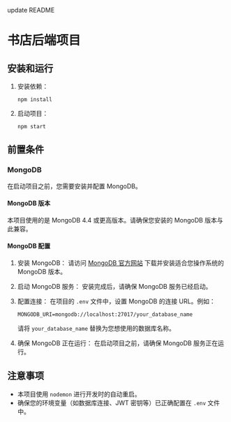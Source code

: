 update README

# 书店后端项目

## 安装和运行

1. 安装依赖：
   ```
   npm install
   ```

2. 启动项目：
   ```
   npm start
   ```

## 前置条件

### MongoDB

在启动项目之前，您需要安装并配置 MongoDB。

#### MongoDB 版本

本项目使用的是 MongoDB 4.4 或更高版本。请确保您安装的 MongoDB 版本与此兼容。

#### MongoDB 配置

1. 安装 MongoDB：
   请访问 [MongoDB 官方网站](https://www.mongodb.com/try/download/community) 下载并安装适合您操作系统的 MongoDB 版本。

2. 启动 MongoDB 服务：
   安装完成后，请确保 MongoDB 服务已经启动。

3. 配置连接：
   在项目的 `.env` 文件中，设置 MongoDB 的连接 URL。例如：
   ```
   MONGODB_URI=mongodb://localhost:27017/your_database_name
   ```

   请将 `your_database_name` 替换为您想使用的数据库名称。

4. 确保 MongoDB 正在运行：
   在启动项目之前，请确保 MongoDB 服务正在运行。

## 注意事项

- 本项目使用 `nodemon` 进行开发时的自动重启。
- 确保您的环境变量（如数据库连接、JWT 密钥等）已正确配置在 `.env` 文件中。

